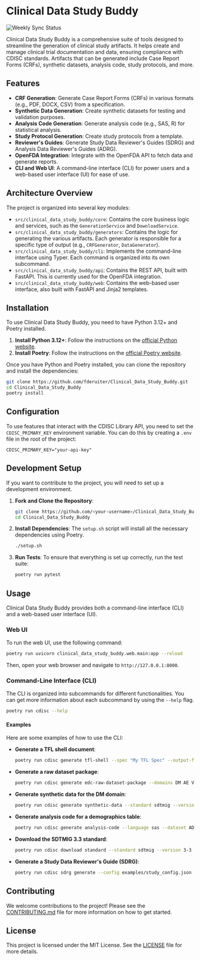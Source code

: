 # Clinical Data Study Buddy

![Weekly Sync Status](https://github.com/fderuiter/Clinical_Data_Study_Buddy/actions/workflows/weekly-sync.yml/badge.svg)

Clinical Data Study Buddy is a comprehensive suite of tools designed to streamline the generation of clinical study artifacts. It helps create and manage clinical trial documentation and data, ensuring compliance with CDISC standards. Artifacts that can be generated include Case Report Forms (CRFs), synthetic datasets, analysis code, study protocols, and more.

## Features

*   **CRF Generation**: Generate Case Report Forms (CRFs) in various formats (e.g., PDF, DOCX, CSV) from a specification.
*   **Synthetic Data Generation**: Create synthetic datasets for testing and validation purposes.
*   **Analysis Code Generation**: Generate analysis code (e.g., SAS, R) for statistical analysis.
*   **Study Protocol Generation**: Create study protocols from a template.
*   **Reviewer's Guides**: Generate Study Data Reviewer's Guides (SDRG) and Analysis Data Reviewer's Guides (ADRG).
*   **OpenFDA Integration**: Integrate with the OpenFDA API to fetch data and generate reports.
*   **CLI and Web UI**: A command-line interface (CLI) for power users and a web-based user interface (UI) for ease of use.

## Architecture Overview

The project is organized into several key modules:

*   `src/clinical_data_study_buddy/core`: Contains the core business logic and services, such as the `GenerationService` and `DownloadService`.
*   `src/clinical_data_study_buddy/generators`: Contains the logic for generating the various artifacts. Each generator is responsible for a specific type of output (e.g., `CRFGenerator`, `DataGenerator`).
*   `src/clinical_data_study_buddy/cli`: Implements the command-line interface using Typer. Each command is organized into its own subcommand.
*   `src/clinical_data_study_buddy/api`: Contains the REST API, built with FastAPI. This is currently used for the OpenFDA integration.
*   `src/clinical_data_study_buddy/web`: Contains the web-based user interface, also built with FastAPI and Jinja2 templates.

## Installation

To use Clinical Data Study Buddy, you need to have Python 3.12+ and Poetry installed.

1.  **Install Python 3.12+**: Follow the instructions on the [official Python website](https://www.python.org/downloads/).
2.  **Install Poetry**: Follow the instructions on the [official Poetry website](https://python-poetry.org/docs/#installation).

Once you have Python and Poetry installed, you can clone the repository and install the dependencies:

```bash
git clone https://github.com/fderuiter/Clinical_Data_Study_Buddy.git
cd Clinical_Data_Study_Buddy
poetry install
```

## Configuration

To use features that interact with the CDISC Library API, you need to set the `CDISC_PRIMARY_KEY` environment variable. You can do this by creating a `.env` file in the root of the project:

```
CDISC_PRIMARY_KEY="your-api-key"
```

## Development Setup

If you want to contribute to the project, you will need to set up a development environment.

1.  **Fork and Clone the Repository**:
    ```bash
    git clone https://github.com/<your-username>/Clinical_Data_Study_Buddy.git
    cd Clinical_Data_Study_Buddy
    ```

2.  **Install Dependencies**:
    The `setup.sh` script will install all the necessary dependencies using Poetry.
    ```bash
    ./setup.sh
    ```

3.  **Run Tests**:
    To ensure that everything is set up correctly, run the test suite:
    ```bash
    poetry run pytest
    ```

## Usage

Clinical Data Study Buddy provides both a command-line interface (CLI) and a web-based user interface (UI).

### Web UI

To run the web UI, use the following command:

```bash
poetry run uvicorn clinical_data_study_buddy.web.main:app --reload
```

Then, open your web browser and navigate to `http://127.0.0.1:8000`.

### Command-Line Interface (CLI)

The CLI is organized into subcommands for different functionalities. You can get more information about each subcommand by using the `--help` flag.

```bash
poetry run cdisc --help
```

#### Examples

Here are some examples of how to use the CLI:

*   **Generate a TFL shell document**:
    ```bash
    poetry run cdisc generate tfl-shell --spec "My TFL Spec" --output-file my_tfl_shell.txt
    ```

*   **Generate a raw dataset package**:
    ```bash
    poetry run cdisc generate edc-raw-dataset-package --domains DM AE VS --num-subjects 20 --output-dir my_package
    ```

*   **Generate synthetic data for the DM domain**:
    ```bash
    poetry run cdisc generate synthetic-data --standard sdtmig --version 3-3 --domain DM --num-subjects 10
    ```

*   **Generate analysis code for a demographics table**:
    ```bash
    poetry run cdisc generate analysis-code --language sas --dataset ADSL --output-type Demographics --treatment-var TRT01A --output-file demo.sas
    ```

*   **Download the SDTMIG 3.3 standard**:
    ```bash
    poetry run cdisc download standard --standard sdtmig --version 3-3 --output-dir standards
    ```

*   **Generate a Study Data Reviewer's Guide (SDRG)**:
    ```bash
    poetry run cdisc sdrg generate --config examples/study_config.json --out sdrg.docx
    ```

## Contributing

We welcome contributions to the project! Please see the [CONTRIBUTING.md](CONTRIBUTING.md) file for more information on how to get started.

## License

This project is licensed under the MIT License. See the [LICENSE](LICENSE) file for more details.
